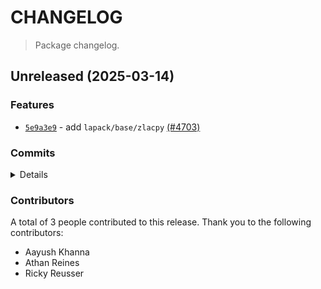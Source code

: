 # CHANGELOG

> Package changelog.

<section class="release" id="unreleased">

## Unreleased (2025-03-14)

<section class="features">

### Features

-   [`5e9a3e9`](https://github.com/stdlib-js/stdlib/commit/5e9a3e996d3494379ad6396856ee3a1fd0c06a61) - add `lapack/base/zlacpy` [(#4703)](https://github.com/stdlib-js/stdlib/pull/4703)

</section>

<!-- /.features -->

<section class="commits">

### Commits

<details>

-   [`5bd0a2b`](https://github.com/stdlib-js/stdlib/commit/5bd0a2b8164e428ec69067e749e061b7e2fd1ecc) - **bench:** fix assertions _(by Athan Reines)_
-   [`a62261a`](https://github.com/stdlib-js/stdlib/commit/a62261a346f429f3cf49a0a295cfaaea5a4912ee) - **docs:** fix variable name in example [(#5524)](https://github.com/stdlib-js/stdlib/pull/5524) _(by Aayush Khanna)_
-   [`5e9a3e9`](https://github.com/stdlib-js/stdlib/commit/5e9a3e996d3494379ad6396856ee3a1fd0c06a61) - **feat:** add `lapack/base/zlacpy` [(#4703)](https://github.com/stdlib-js/stdlib/pull/4703) _(by Ricky Reusser, Athan Reines, stdlib-bot)_

</details>

</section>

<!-- /.commits -->

<section class="contributors">

### Contributors

A total of 3 people contributed to this release. Thank you to the following contributors:

-   Aayush Khanna
-   Athan Reines
-   Ricky Reusser

</section>

<!-- /.contributors -->

</section>

<!-- /.release -->


